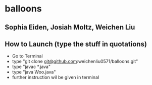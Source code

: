 # balloons

## Sophia Eiden, Josiah Moltz, Weichen Liu

## How to Launch (type the stuff in quotations) 
* Go to Terminal
* type "git clone git@github.com:weichenliu0571/balloons.git"
* type "javac *.java"
* type "java Woo.java"
* further instruction wil be given in terminal

